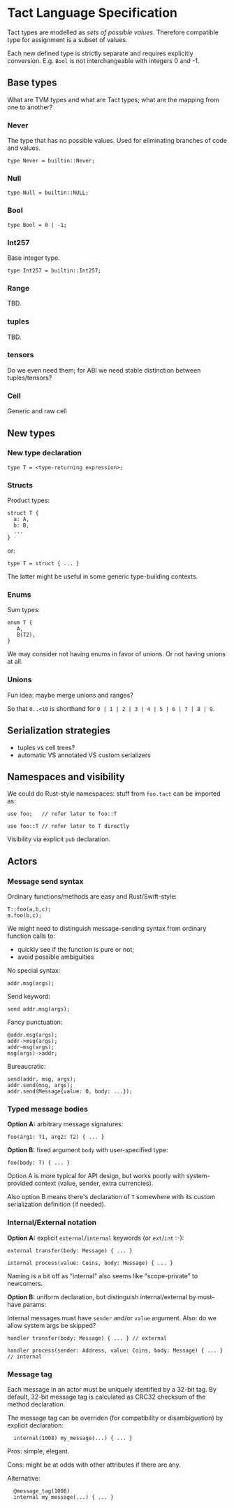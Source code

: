 # Tact Language Specification

Tact types are modelled as _sets of possible values_. Therefore compatible type for assignment is a subset of values.

Each new defined type is strictly separate and requires explicitly conversion. E.g. `Bool` is not interchangeable with integers 0 and -1.

## Base types

What are TVM types and what are Tact types; what are the mapping from one to another?

### Never

The type that has no possible values. Used for eliminating branches of code and values.

```
type Never = builtin::Never;
```

### Null

```
type Null = builtin::NULL;
```

### Bool

```
type Bool = 0 | -1;
```

### Int257

Base integer type.

```
type Int257 = builtin::Int257;
```

### Range

TBD.

### tuples

TBD.

### tensors

Do we even need them; for ABI we need stable distinction between tuples/tensors?

### Cell

Generic and raw cell


## New types

### New type declaration

```
type T = <type-returning expression>;
```

### Structs

Product types:

```
struct T {
  a: A,
  b: B,
  ...
}
```

or: 

```
type T = struct { ... }
```

The latter might be useful in some generic type-building contexts.

### Enums

Sum types:

```
enum T {
   A,
   B(T2),
}
```

We may consider not having enums in favor of unions. Or not having unions at all.

### Unions

Fun idea: maybe merge unions and ranges?

So that `0..<10` is shorthand for `0 | 1 | 2 | 3 | 4 | 5 | 6 | 7 | 8 | 9`.


## Serialization strategies

* tuples vs cell trees?
* automatic VS annotated VS custom serializers

## Namespaces and visibility

We could do Rust-style namespaces: stuff from `foo.tact` can be imported as:

```
use foo;   // refer later to foo::T

use foo::T // refer later to T directly
```

Visibility via explicit `pub` declaration.


## Actors

### Message send syntax

Ordinary functions/methods are easy and Rust/Swift-style:

```
T::foo(a,b,c);
a.foo(b,c);
```

We might need to distinguish message-sending syntax from ordinary function calls to:
* quickly see if the function is pure or not;
* avoid possible ambiguities

No special syntax:

```
addr.msg(args);
```

Send keyword:

```
send addr.msg(args);
```

Fancy punctuation:

```
@addr.msg(args);
addr->msg(args);
addr~msg(args);
msg(args)->addr;
```

Bureaucratic:

```
send(addr, msg, args);
addr.send(msg, args);
addr.send(Message{value: 0, body: ...});
```


### Typed message bodies

**Option A:** arbitrary message signatures:

```
foo(arg1: T1, arg2: T2) { ... }
```

**Option B:** fixed argument `body` with user-specified type:

```
foo(body: T) { ... }
```

Option A is more typical for API design, but works poorly with system-provided context (value, sender, extra currencies).

Also option B means there's declaration of `T` somewhere with its custom serialization definition (if needed).

### Internal/External notation

**Option A:** explicit `external`/`internal` keywords (or `ext`/`int` :-):

```
external transfer(body: Message) { ... }

internal process(value: Coins, body: Message) { ... }
```

Naming is a bit off as "internal" also seems like "scope-private" to newcomers.

**Option B:** uniform declaration, but distinguish internal/external by must-have params:

Internal messages must have `sender` and/or `value` argument. Also: do we allow system args be skipped?

```
handler transfer(body: Message) { ... } // external

handler process(sender: Address, value: Coins, body: Message) { ... } // internal
```

### Message tag

Each message in an actor must be uniquely identified by a 32-bit tag. 
By default, 32-bit message tag is calculated as CRC32 checksum of the method declaration.

The message tag can be overriden (for compatibility or disambiguation) by explicit declaration:

```  
  internal(1008) my_message(...) { ... }
```

Pros: simple, elegant.

Cons: might be at odds with other attributes if there are any.

Alternative:

```
  @message_tag(1008)
  internal my_message(...) { ... }
```



